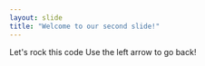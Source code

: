 ```yaml
---
layout: slide
title: "Welcome to our second slide!"
---
```

Let's rock this code
Use the left arrow to go back!

